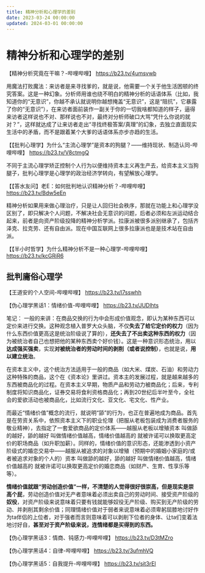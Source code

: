 ```yaml
---
title: 精神分析和心理学的差别
date: 2023-03-24 00:00:00
updated: 2024-03-01 00:00:00
---
```



# 精神分析和心理学的差别

【精神分析究竟在干嘛？-哔哩哔哩】 https://b23.tv/4umsvwb

用魔法打败魔法：来访者是来寻找爹的，就是说，他需要一个关于他生活困顿的终究答案。这是一种幻象。分析师用谁也绕不明白的精神分析的话语体系（比如，我知道你的“无意识”，你越不承认就说明你越想掩盖“无意识”，这是“阻抗”，它暴露了你的“无意识”），在来访者面前装作一副关于你的一切我啥都知道的样子，逼得来访者这样说也不对、那样说也不对，最终对分析师破口大骂“凭什么你说的就对？”，这样就达成了让来访者走出“寻找终极答案/真理”的幻象，去独立直面现实生活中的矛盾，而不是跟着某个大爹的话语体系亦步亦趋的生活。

【【批判心理学】为什么“主流心理学”是资本的狗腿？——维持现状、制造认同-哔哩哔哩】 https://b23.tv/V8ctmgQ

不同于主流心理学矫正控制个人行为以便维持资本主义再生产去，给资本主义当狗腿子，批判心理学是心理学的政治经济学转向，有望解放心理学。

【【答水友问】老E：如何批判地认识精神分析？-哔哩哔哩】 https://b23.tv/Bdw5eEn

精神分析如果用来做心理治疗，只是让人回归社会秩序，那就在功能上和心理学没区别了，即只解决个人问题，不解决社会无意识的问题，后者必须和左派运动结合起来，前者是向资产阶级投降的精神分析学派。拉康派被很多派别继承了，包括齐泽克、拉克劳、还有自由派。现在中国互联网上很多拉康派也是是技术站在自由派。

【【半小时哲学】为什么精神分析不是一种心理学-哔哩哔哩】 https://b23.tv/kcGRiR6

## 批判庸俗心理学

【王道安的个人空间-哔哩哔哩】 https://b23.tv/l7sswhh

【伪心理学黑话1：情绪价值-哔哩哔哩】 https://b23.tv/JUDlhts

笔记：
一般的来讲：在商品交换的行为中会形成价值观念，即认为某种东西可以定价来进行交换。这种观念植入普罗大众头脑，不仅**失去了给它定价的权力**（因为什么东西价值更高这是统治阶级说了算的），**还失去了不出卖这种东西的权力**（因为被统治者自己也想把他的某种东西卖个好价钱）。这是一种意识形态统治，用以**达成强买强卖**，实现**对被统治者的劳动时间的剥削（或者说控制）**，也就是说，**用以建立统治**。

在资本主义中，这个统治方法适用于一般的商品（如大米、煤炭、石油）和劳动力这种特殊的商品，这个在《资本论》里讲过。资本主的发展过程，就是越来越多的东西被商品化的过程。在资本主义早期，物质产品和劳动力被商品化；后来，专利制度将知识商品化，证券交易将食利资格商品化；再到20世纪后半叶至今，全社会的爱欲活动也被商品化，比如流行文化、亚文化、宅文化、性产业。

而最近“情绪价值”概念的流行，就说明“舔”的行为，也正在普遍地成为商品。首先是在劳资关系中，依照资本主义下的职业伦理（把服从老板包装成为消费者服务的敬业精神），去指定了一套爱欲商品的定价体系——越服从老板以增殖资本 叫做舔的越好，舔的越好 叫做情绪价值越高，情绪价值越高的 就被许诺可以换取更高定价的职场商品（如升职加薪）。同样的，情绪价值的意识形态，还能渗透到小资产阶级式的婚恋交易中——越服从被追求的对象以增殖（预期中的婚姻小家庭的/或者被追求对象的个人的）资本 叫做舔的越好，舔的越好 叫做情绪价值越高，情绪价值越高的 就被许诺可以换取更高定价的婚恋商品（如财产、生育、性享乐等等）。

**情绪价值就跟“劳动创造价值”一样，不清楚的人觉得很好很崇高，但是现实是崇高个屁**，劳动创造价值对无产者意味着必须出卖自己的劳动时间、接受资产阶级的**奴役**，对资产阶级来说意味着只要有钱就能够奴役无产阶级、购买到无产阶级的劳动、并剥削其剩余价值；同理情绪价值对于弱者来说意味着必须卑躬屈膝地讨好作为ta伴侣的上位者，对于强者而言则意味着可以剥削下位者的身体、让ta们变着法地讨好自，**甚至对于资产阶级来说，连情绪都是买得到的东西。**

【伪心理学黑话3：情商、钝感力-哔哩哔哩】 https://b23.tv/D3tMZro

【伪心理学黑话4：自律-哔哩哔哩】 https://b23.tv/3ufmhVQ

【伪心理学黑话5：自我提升-哔哩哔哩】 https://b23.tv/sit3rEl
